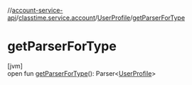 //[account-service-api](../../../index.md)/[classtime.service.account](../index.md)/[UserProfile](index.md)/[getParserForType](get-parser-for-type.md)

# getParserForType

[jvm]\
open fun [getParserForType](get-parser-for-type.md)(): Parser&lt;[UserProfile](index.md)&gt;
